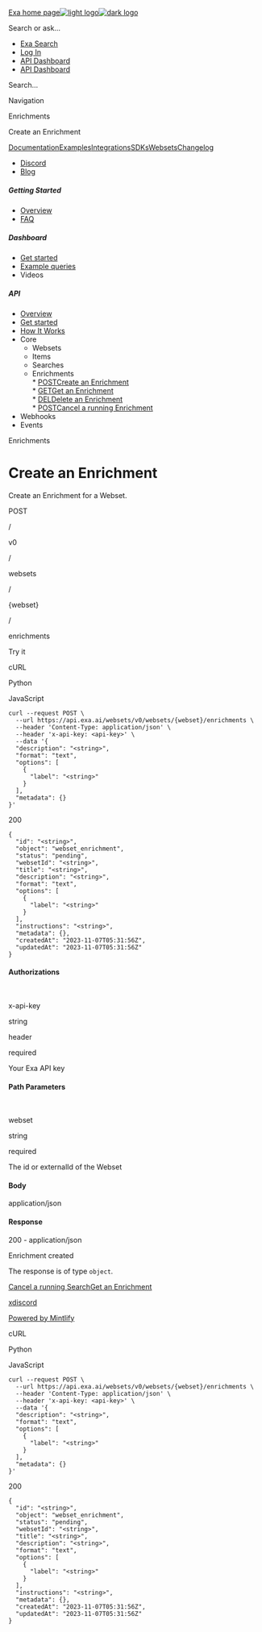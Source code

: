 [Exa home page![light logo](https://mintlify.s3.us-west-1.amazonaws.com/exa-52/logo/light.png)![dark logo](https://mintlify.s3.us-west-1.amazonaws.com/exa-52/logo/dark.png)](/)

Search or ask...

* [Exa Search](https://exa.ai/search)
* [Log In](https://dashboard.exa.ai/login)
* [API Dashboard](https://dashboard.exa.ai/login?redirect=/)
* [API Dashboard](https://dashboard.exa.ai/login?redirect=/)

Search...

Navigation

Enrichments

Create an Enrichment

[Documentation](/reference/getting-started)[Examples](/examples/exa-mcp)[Integrations](/integrations/lang-chain-docs)[SDKs](/sdks/python-sdk-specification)[Websets](/websets/overview)[Changelog](/changelog/auto-search-as-default)

* [Discord](https://discord.com/invite/HCShtBqbfV)
* [Blog](https://exa.ai/blog)

##### Getting Started

* [Overview](/websets/overview)
* [FAQ](/websets/faq)

##### Dashboard

* [Get started](/websets/dashboard/get-started)
* [Example queries](/websets/dashboard/websets-example-queries)
* Videos

##### API

* [Overview](/websets/api/overview)
* [Get started](/websets/api/get-started)
* [How It Works](/websets/api/how-it-works)
* Core  
   * Websets  
   * Items  
   * Searches  
   * Enrichments  
         * [POSTCreate an Enrichment](/websets/api/websets/enrichments/create-an-enrichment)  
         * [GETGet an Enrichment](/websets/api/websets/enrichments/get-an-enrichment)  
         * [DELDelete an Enrichment](/websets/api/websets/enrichments/delete-an-enrichment)  
         * [POSTCancel a running Enrichment](/websets/api/websets/enrichments/cancel-a-running-enrichment)
* Webhooks
* Events

Enrichments

# Create an Enrichment

Create an Enrichment for a Webset.

POST

/

v0

/

websets

/

{webset}

/

enrichments

Try it

cURL

Python

JavaScript

```
curl --request POST \
  --url https://api.exa.ai/websets/v0/websets/{webset}/enrichments \
  --header 'Content-Type: application/json' \
  --header 'x-api-key: <api-key>' \
  --data '{
  "description": "<string>",
  "format": "text",
  "options": [
    {
      "label": "<string>"
    }
  ],
  "metadata": {}
}'
```

200

```
{
  "id": "<string>",
  "object": "webset_enrichment",
  "status": "pending",
  "websetId": "<string>",
  "title": "<string>",
  "description": "<string>",
  "format": "text",
  "options": [
    {
      "label": "<string>"
    }
  ],
  "instructions": "<string>",
  "metadata": {},
  "createdAt": "2023-11-07T05:31:56Z",
  "updatedAt": "2023-11-07T05:31:56Z"
}
```

#### Authorizations

[​](#authorization-x-api-key)

x-api-key

string

header

required

Your Exa API key

#### Path Parameters

[​](#parameter-webset)

webset

string

required

The id or externalId of the Webset

#### Body

application/json

#### Response

200 - application/json

Enrichment created

The response is of type `object`.

[Cancel a running Search](/websets/api/websets/searches/cancel-a-running-search)[Get an Enrichment](/websets/api/websets/enrichments/get-an-enrichment)

[x](https://twitter.com/exaailabs)[discord](https://discord.com/invite/HCShtBqbfV)

[Powered by Mintlify](https://mintlify.com/preview-request?utm%5Fcampaign=poweredBy&utm%5Fmedium=referral&utm%5Fsource=docs.exa.ai)

cURL

Python

JavaScript

```
curl --request POST \
  --url https://api.exa.ai/websets/v0/websets/{webset}/enrichments \
  --header 'Content-Type: application/json' \
  --header 'x-api-key: <api-key>' \
  --data '{
  "description": "<string>",
  "format": "text",
  "options": [
    {
      "label": "<string>"
    }
  ],
  "metadata": {}
}'
```

200

```
{
  "id": "<string>",
  "object": "webset_enrichment",
  "status": "pending",
  "websetId": "<string>",
  "title": "<string>",
  "description": "<string>",
  "format": "text",
  "options": [
    {
      "label": "<string>"
    }
  ],
  "instructions": "<string>",
  "metadata": {},
  "createdAt": "2023-11-07T05:31:56Z",
  "updatedAt": "2023-11-07T05:31:56Z"
}
```